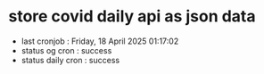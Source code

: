 # store covid daily api as json data

- last cronjob : Friday, 18 April 2025 01:17:02
- status og cron : success
- status daily cron : success
      
      